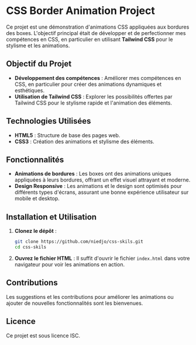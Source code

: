 # CSS Border Animation Project

Ce projet est une démonstration d'animations CSS appliquées aux bordures des boxes. L'objectif principal était de développer et de perfectionner mes compétences en CSS, en particulier en utilisant **Tailwind CSS** pour le stylisme et les animations.

## Objectif du Projet

- **Développement des compétences** : Améliorer mes compétences en CSS, en particulier pour créer des animations dynamiques et esthétiques.
- **Utilisation de Tailwind CSS** : Explorer les possibilités offertes par Tailwind CSS pour le stylisme rapide et l'animation des éléments.

## Technologies Utilisées

- **HTML5** : Structure de base des pages web.
- **CSS3** : Création des animations et stylisme des éléments.

## Fonctionnalités

- **Animations de bordures** : Les boxes ont des animations uniques appliquées à leurs bordures, offrant un effet visuel attrayant et moderne.
- **Design Responsive** : Les animations et le design sont optimisés pour différents types d'écrans, assurant une bonne expérience utilisateur sur mobile et desktop.

## Installation et Utilisation

1. **Clonez le dépôt** :
   ```bash
   git clone https://github.com/niedjo/css-skils.git
   cd css-skils
   ```

2. **Ouvrez le fichier HTML** :
   Il suffit d'ouvrir le fichier `index.html` dans votre navigateur pour voir les animations en action.

## Contributions

Les suggestions et les contributions pour améliorer les animations ou ajouter de nouvelles fonctionnalités sont les bienvenues.

## Licence

Ce projet est sous licence ISC.
